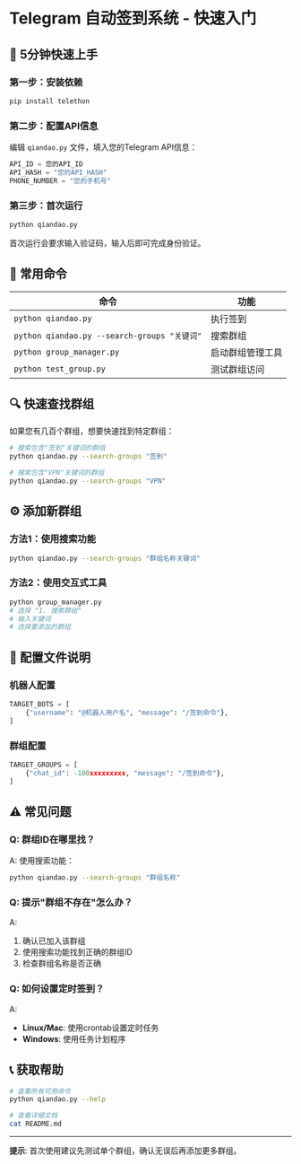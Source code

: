 # Telegram 自动签到系统 - 快速入门

## 🚀 5分钟快速上手

### 第一步：安装依赖
```bash
pip install telethon
```

### 第二步：配置API信息
编辑 `qiandao.py` 文件，填入您的Telegram API信息：
```python
API_ID = 您的API_ID
API_HASH = "您的API_HASH"
PHONE_NUMBER = "您的手机号"
```

### 第三步：首次运行
```bash
python qiandao.py
```
首次运行会要求输入验证码，输入后即可完成身份验证。

## 🎯 常用命令

| 命令 | 功能 |
|------|------|
| `python qiandao.py` | 执行签到 |
| `python qiandao.py --search-groups "关键词"` | 搜索群组 |
| `python group_manager.py` | 启动群组管理工具 |
| `python test_group.py` | 测试群组访问 |

## 🔍 快速查找群组

如果您有几百个群组，想要快速找到特定群组：

```bash
# 搜索包含"签到"关键词的群组
python qiandao.py --search-groups "签到"

# 搜索包含"VPN"关键词的群组  
python qiandao.py --search-groups "VPN"
```

## ⚙️ 添加新群组

### 方法1：使用搜索功能
```bash
python qiandao.py --search-groups "群组名称关键词"
```

### 方法2：使用交互式工具
```bash
python group_manager.py
# 选择 "1. 搜索群组"
# 输入关键词
# 选择要添加的群组
```

## 📝 配置文件说明

### 机器人配置
```python
TARGET_BOTS = [
    {"username": "@机器人用户名", "message": "/签到命令"},
]
```

### 群组配置
```python
TARGET_GROUPS = [
    {"chat_id": -100xxxxxxxxx, "message": "/签到命令"},
]
```

## ⚠️ 常见问题

### Q: 群组ID在哪里找？
A: 使用搜索功能：
```bash
python qiandao.py --search-groups "群组名称"
```

### Q: 提示"群组不存在"怎么办？
A: 
1. 确认已加入该群组
2. 使用搜索功能找到正确的群组ID
3. 检查群组名称是否正确

### Q: 如何设置定时签到？
A: 
- **Linux/Mac**: 使用crontab设置定时任务
- **Windows**: 使用任务计划程序

## 📞 获取帮助

```bash
# 查看所有可用命令
python qiandao.py --help

# 查看详细文档
cat README.md
```

---

**提示**: 首次使用建议先测试单个群组，确认无误后再添加更多群组。 
